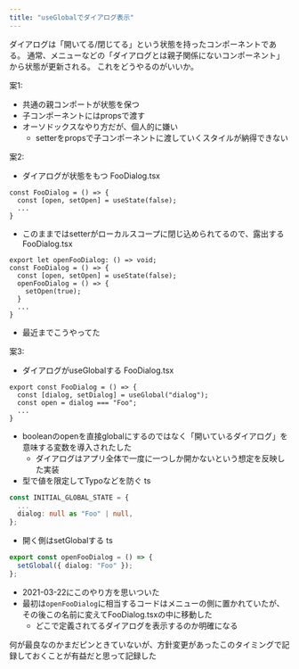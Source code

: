 ```yaml
---
title: "useGlobalでダイアログ表示"
---
```


ダイアログは「開いてる/閉じてる」という状態を持ったコンポーネントである。
通常、メニューなどの「ダイアログとは親子関係にないコンポーネント」から状態が更新される。
これをどうやるのがいいか。

案1:
- 共通の親コンポートが状態を保つ
- 子コンポーネントにはpropsで渡す
- オーソドックスなやり方だが、個人的に嫌い
    - setterをpropsで子コンポーネントに渡していくスタイルが納得できない

案2:
- ダイアログが状態をもつ
FooDialog.tsx

```
const FooDialog = () => {
  const [open, setOpen] = useState(false);
  ...
}
```

- このままではsetterがローカルスコープに閉じ込められてるので、露出する
FooDialog.tsx

```
export let openFooDialog: () => void;
const FooDialog = () => {
  const [open, setOpen] = useState(false);
  openFooDialog = () => {
    setOpen(true);
  }
  ...   
}
```

- 最近までこうやってた

案3:
- ダイアログがuseGlobalする
FooDialog.tsx

```
export const FooDialog = () => {
  const [dialog, setDialog] = useGlobal("dialog");
  const open = dialog === "Foo";
  ...
}
```

- booleanのopenを直接globalにするのではなく「開いているダイアログ」を意味する変数を導入されたした
    - ダイアログはアプリ全体で一度に一つしか開かないという想定を反映した実装
- 型で値を限定してTypoなどを防ぐ
ts

```typescript
const INITIAL_GLOBAL_STATE = {
  ...
  dialog: null as "Foo" | null,
};
```

- 開く側はsetGlobalする
ts

```typescript
export const openFooDialog = () => {
  setGlobal({ dialog: "Foo" });
};
```

- 2021-03-22にこのやり方を思いついた
- 最初は`openFooDialog`に相当するコードはメニューの側に置かれていたが、その後この名前に変えてFooDialog.tsxの中に移動した
    - どこで定義されてるダイアログを表示するのか明確になる

何が最良なのかまだピンときていないが、方針変更があったこのタイミングで記録しておくことが有益だと思って記録した
